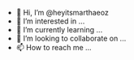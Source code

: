 - 👋 Hi, I’m @heyitsmarthaeoz
- 👀 I’m interested in ...
- 🌱 I’m currently learning ...
- 💞️ I’m looking to collaborate on ...
- 📫 How to reach me ...

<!---
heyitsmarthaeoz/heyitsmarthaeoz is a ✨ special ✨ repository because its `README.md` (this file) appears on your GitHub profile.
You can click the Preview link to take a look at your changes.
--->
